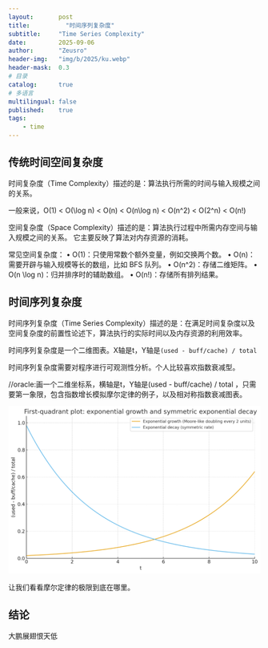 ```yaml
---
layout:       post
title:          "时间序列复杂度"
subtitle:     "Time Series Complexity"
date:         2025-09-06
author:       "Zeusro"
header-img:   "img/b/2025/ku.webp"
header-mask:  0.3
# 目录
catalog:      true
# 多语言
multilingual: false
published:    true
tags:
    - time
---
```


## 传统时间空间复杂度

时间复杂度（Time Complexity）描述的是：算法执行所需的时间与输入规模之间的关系。

一般来说，O(1) < O(\log n) < O(n) < O(n\log n) < O(n^2) < O(2^n) < O(n!)

空间复杂度（Space Complexity）描述的是：算法执行过程中所需内存空间与输入规模之间的关系。
它主要反映了算法对内存资源的消耗。

常见空间复杂度：
	•	O(1)：只使用常数个额外变量，例如交换两个数。
	•	O(n)：需要开辟与输入规模等长的数组，比如 BFS 队列。
	•	O(n^2)：存储二维矩阵。
	•	O(n \log n)：归并排序时的辅助数组。
	•	O(n!)：存储所有排列结果。

## 时间序列复杂度

时间序列复杂度（Time Series Complexity）描述的是：在满足时间复杂度以及空间复杂度的前置性论述下，算法执行的实际时间以及内存资源的利用效率。

时间序列复杂度是一个二维图表。X轴是t，Y轴是`(used - buff/cache) / total`

时间序列复杂度需要对程序进行可观测性分析。个人比较喜欢指数衰减型。

//oracle:画一个二维坐标系，横轴是t，Y轴是(used - buff/cache) / total ，只需要第一象限，包含指数增长模拟摩尔定律的例子，以及相对称指数衰减图表。

![img](/img/time/Time-Series-Complexity.png)

让我们看看摩尔定律的极限到底在哪里。

## 结论

大鹏展翅恨天低